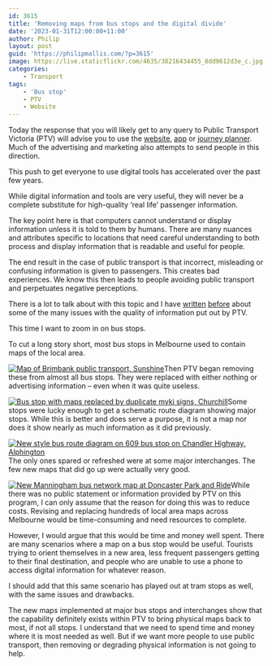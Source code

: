 ```yaml
---
id: 3615
title: 'Removing maps from bus stops and the digital divide'
date: '2023-01-31T12:00:00+11:00'
author: Philip
layout: post
guid: 'https://philipmallis.com/?p=3615'
image: https://live.staticflickr.com/4635/38216434455_8dd9612d3e_c.jpg
categories:
    - Transport
tags:
    - 'Bus stop'
    - PTV
    - Website
---
```


Today the response that you will likely get to any query to Public Transport Victoria (PTV) will advise you to use the [website](https://www.ptv.vic.gov.au), [app](https://www.ptv.vic.gov.au/footer/about-ptv/digital-tools/mobile-apps/) or [journey planner](https://www.ptv.vic.gov.au/journey/). Much of the advertising and marketing also attempts to send people in this direction.

This push to get everyone to use digital tools has accelerated over the past few years.

While digital information and tools are very useful, they will never be a complete substitute for high-quality ‘real life’ passenger information.

The key point here is that computers cannot understand or display information unless it is told to them by humans. There are many nuances and attributes specific to locations that need careful understanding to both process and display information that is readable and useful for people.

The end result in the case of public transport is that incorrect, misleading or confusing information is given to passengers. This creates bad experiences. We know this then leads to people avoiding public transport and perpetuates negative perceptions.

There is a lot to talk about with this topic and I have [written](https://philipmallis.com/blog/2020/10/17/how-to-improve-ptv-disruption-information/ "How to improve PTV disruption information") [before](https://philipmallis.com/blog/2022/12/06/my-train-disruption-experience-and-how-to-make-it-better/ "My train disruption experience, and how to make it better") about some of the many issues with the quality of information put out by PTV.

This time I want to zoom in on bus stops.

To cut a long story short, most bus stops in Melbourne used to contain maps of the local area.

[![Map of Brimbank public transport, Sunshine](https://live.staticflickr.com/4635/38216434455_8dd9612d3e_c.jpg)](https://www.flickr.com/photos/philipmallis/38216434455/ "Map of Brimbank public transport, Sunshine")<script async="" charset="utf-8" src="//embedr.flickr.com/assets/client-code.js"></script>Then PTV began removing these from almost all bus stops. They were replaced with either nothing or advertising information – even when it was quite useless.

[![Bus stop with maps replaced by duplicate myki signs, Churchill](https://live.staticflickr.com/65535/49904706892_96f4fb5ffd_c.jpg)](https://www.flickr.com/photos/philipmallis/49904706892/ "Bus stop with maps replaced by duplicate myki signs, Churchill")<script async="" charset="utf-8" src="//embedr.flickr.com/assets/client-code.js"></script>Some stops were lucky enough to get a schematic route diagram showing major stops. While this is better and does serve a purpose, it is not a map nor does it show nearly as much information as it did previously.

[![New style bus route diagram on 609 bus stop on Chandler Highway, Alphington](https://live.staticflickr.com/65535/51587219825_feb8e88b30_c.jpg)](https://www.flickr.com/photos/philipmallis/51587219825/ "New style bus route diagram on 609 bus stop on Chandler Highway, Alphington")<script async="" charset="utf-8" src="//embedr.flickr.com/assets/client-code.js"></script>The only ones spared or refreshed were at some major interchanges. The few new maps that did go up were actually very good.

[![New Manningham bus network map at Doncaster Park and Ride](https://live.staticflickr.com/1885/43842372774_c1845d7d4a_c.jpg)](https://www.flickr.com/photos/philipmallis/43842372774/ "New Manningham bus network map at Doncaster Park and Ride")<script async="" charset="utf-8" src="//embedr.flickr.com/assets/client-code.js"></script>While there was no public statement or information provided by PTV on this program, I can only assume that the reason for doing this was to reduce costs. Revising and replacing hundreds of local area maps across Melbourne would be time-consuming and need resources to complete.

However, I would argue that this would be time and money well spent. There are many scenarios where a map on a bus stop would be useful. Tourists trying to orient themselves in a new area, less frequent passengers getting to their final destination, and people who are unable to use a phone to access digital information for whatever reason.

I should add that this same scenario has played out at tram stops as well, with the same issues and drawbacks.

The new maps implemented at major bus stops and interchanges show that the capability definitely exists within PTV to bring physical maps back to most, if not all stops. I understand that we need to spend time and money where it is most needed as well. But if we want more people to use public transport, then removing or degrading physical information is not going to help.
